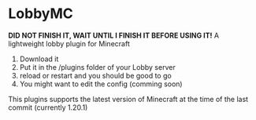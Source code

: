 # LobbyMC
**DID NOT FINISH IT, WAIT UNTIL I FINISH IT BEFORE USING IT!**
A lightweight lobby plugin for Minecraft

1. Download it
2. Put it in the /plugins folder of your Lobby server
3. reload or restart and you should be good to go
4. You might want to edit the config (comming soon)

This plugins supports the latest version of Minecraft at the time of the last commit (currently 1.20.1)
